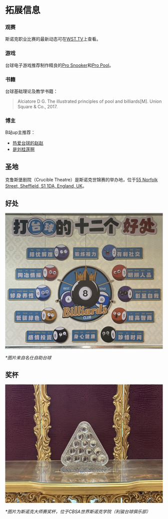 # 拓展信息

### 观赛

斯诺克职业比赛的最新动态可在[WST.TV](https://www.wst.tv/matches/)上查看。

### 游戏

台球电子游戏推荐制作精良的[Pro Snooker](https://play.google.com/store/apps/details?id=com.iwaredesigns.prosnooker2012)和[Pro Pool](https://play.google.com/store/apps/details?id=com.iwaredesigns.propool2012)。

### 书籍

台球基础理论及教学书籍：

> Alciatore D G. The illustrated principles of pool and billiards[M]. Union Square & Co., 2017.

### 博主

B站up主推荐：

- [热爱台球的赵赵](https://space.bilibili.com/3493290970188184)
- [是刘桂莲啊](https://space.bilibili.com/483547140)

## 圣地

克鲁斯堡剧院（Crucible Theatre）是斯诺克世锦赛的举办地，位于[55 Norfolk Street, Sheffield, S1 1DA, England, UK](https://www.google.com/maps/@53.3809863,-1.4674374,19z)。

## 好处

![](./img/advantage.jpg)

*\*图片来自名仕自助台球*

## 奖杯

![](./img/trophy.jpg)

*\*图片为斯诺克大师赛奖杯，位于CBSA世界斯诺克学院（利骏台球俱乐部）*